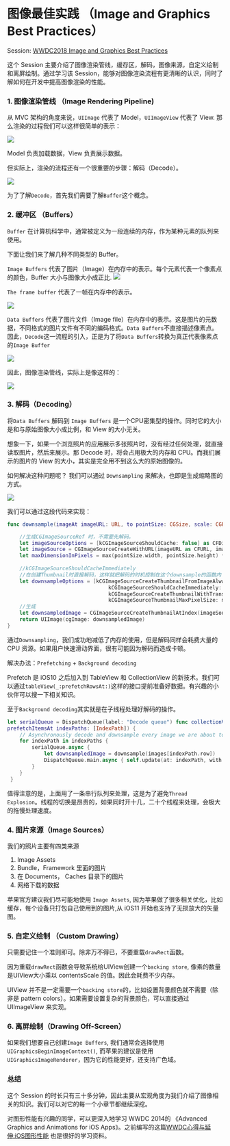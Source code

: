 # 图像最佳实践 （Image and Graphics Best Practices）

Session: [WWDC2018 Image and Graphics Best Practices](https://developer.apple.com/videos/play/wwdc2018/219/)

这个 Session 主要介绍了图像渲染管线，缓存区，解码，图像来源，自定义绘制和离屏绘制。通过学习该 Session，能够对图像渲染流程有更清晰的认识，同时了解如何在开发中提高图像渲染的性能。


### 1. 图像渲染管线 （Image Rendering Pipeline)

从 MVC 架构的角度来说，`UIImage` 代表了 Model，`UIImageView` 代表了 View. 那么渲染的过程我们可以这样很简单的表示：

![](1.png)

Model 负责加载数据，View 负责展示数据。

但实际上，渲染的流程还有一个很重要的步骤：解码（Decode）。

![](2.png)

为了了解`Decode`，首先我们需要了解`Buffer`这个概念。


### 2. 缓冲区 （Buffers）

`Buffer` 在计算机科学中，通常被定义为一段连续的内存，作为某种元素的队列来使用。

下面让我们来了解几种不同类型的 Buffer。

`Image Buffers` 代表了图片（Image）在内存中的表示。每个元素代表一个像素点的颜色，Buffer 大小与图像大小成正比. 
![](3.png)

`The frame buffer` 代表了一帧在内存中的表示。

![](4.png)

`Data Buffers` 代表了图片文件（Image file）在内存中的表示。这是图片的元数据，不同格式的图片文件有不同的编码格式。`Data Buffers`不直接描述像素点。 因此，`Decode`这一流程的引入，正是为了将`Data Buffers`转换为真正代表像素点的`Image Buffer`


![](5.png)

因此，图像渲染管线，实际上是像这样的：

![](6.png)


### 3. 解码（Decoding）

将`Data Buffers` 解码到 `Image Buffers` 是一个CPU密集型的操作。同时它的大小是和与原始图像大小成比例，和 View 的大小无关。

想象一下，如果一个浏览照片的应用展示多张照片时，没有经过任何处理，就直接读取图片，然后来展示。那 Decode 时，将会占用极大的内存和 CPU。而我们展示的图片的 View 的大小，其实是完全用不到这么大的原始图像的。

如何解决这种问题呢？ 我们可以通过 `Downsampling` 来解决，也即是生成缩略图的方式。

![](7.png)


我们可以通过这段代码来实现：

~~~swift
func downsample(imageAt imageURL: URL, to pointSize: CGSize, scale: CGFloat) -> UIImage {

	//生成CGImageSourceRef 时，不需要先解码。
	let imageSourceOptions = [kCGImageSourceShouldCache: false] as CFDictionary
	let imageSource = CGImageSourceCreateWithURL(imageURL as CFURL, imageSourceOptions)!
	let maxDimensionInPixels = max(pointSize.width, pointSize.height) * scale
	
	//kCGImageSourceShouldCacheImmediately 
	//在创建Thumbnail时直接解码，这样就把解码的时机控制在这个downsample的函数内
	let downsampleOptions = [kCGImageSourceCreateThumbnailFromImageAlways: true,
								 kCGImageSourceShouldCacheImmediately: true,
								 kCGImageSourceCreateThumbnailWithTransform: true,
								 kCGImageSourceThumbnailMaxPixelSize: maxDimensionInPixels] as CFDictionary
	//生成
	let downsampledImage = CGImageSourceCreateThumbnailAtIndex(imageSource, 0, downsampleOptions)!
	return UIImage(cgImage: downsampledImage)
}
~~~

通过`Downsampling`，我们成功地减低了内存的使用，但是解码同样会耗费大量的 CPU 资源。如果用户快速滑动界面，很有可能因为解码而造成卡顿。


解决办法：`Prefetching`  + `Background decoding`  

Prefetch 是 iOS10 之后加入到 TableView 和 CollectionView 的新技术。我们可以通过`tableView(_:prefetchRowsAt:)`这样的接口提前准备好数据。有兴趣的小伙伴可以搜一下相关知识。

至于`Background decoding`其实就是在子线程处理好解码的操作。

~~~swift 
let serialQueue = DispatchQueue(label: "Decode queue") func collectionView(_ collectionView: UICollectionView,
prefetchItemsAt indexPaths: [IndexPath]) {
	// Asynchronously decode and downsample every image we are about to show
	for indexPath in indexPaths {
		serialQueue.async {
			let downsampledImage = downsample(images[indexPath.row])
			DispatchQueue.main.async { self.update(at: indexPath, with: downsampledImage)
		}
	}
 }
~~~

值得注意的是，上面用了一条串行队列来处理，这是为了避免`Thread Explosion`。线程的切换是昂贵的，如果同时开十几，二十个线程来处理，会极大的拖慢处理速度。


### 4. 图片来源（Image Sources）

我们的照片主要有四类来源

1. Image Assets
2. Bundle，Framework 里面的图片
3. 在 Documents， Caches 目录下的图片
4. 网络下载的数据

苹果官方建议我们尽可能地使用 `Image Assets`, 因为苹果做了很多相关优化，比如缓存，每个设备只打包自己使用到的图片,从 iOS11 开始也支持了无损放大的矢量图。

### 5. 自定义绘制 （Custom Drawing）


只需要记住一个准则即可。除非万不得已，不要重载`drawRect`函数。

因为重载`drawRect`函数会导致系统给UIView创建一个`backing store`, 像素的数量是UIView大小乘以 contentsScale 的值。因此会耗费不少内存。

UIView 并不是一定需要一个`backing store`的，比如设置背景颜色就不需要（除非是 pattern colors）。如果需要设置复杂的背景颜色，可以直接通过 UIImageView 来实现。


### 6. 离屏绘制（Drawing Off-Screen）

如果我们想要自己创建`Image Buffers`, 我们通常会选择使用`UIGraphicsBeginImageContext()`, 而苹果的建议是使用`UIGraphicsImageRenderer`，因为它的性能更好，还支持广色域。



### 总结

这个 Session 的时长只有三十多分钟，因此主要从宏观角度为我们介绍了图像相关的知识。我们可以对它的每一个小章节都继续深挖。

对图形性能有兴趣的同学，可以更深入地学习 WWDC 2014的 《Advanced Graphics and Animations for iOS Apps》。之前编写的这篇[WWDC心得与延伸:iOS图形性能](https://github.com/100mango/zen/blob/master/WWDC%E5%BF%83%E5%BE%97%EF%BC%9AAdvanced%20Graphics%20and%20Animations%20for%20iOS%20Apps/Advanced%20Graphics%20and%20Animations%20for%20iOS%20Apps.md) 也是很好的学习资料。

